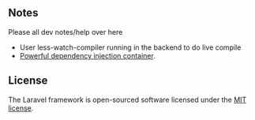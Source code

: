 
## Notes

Please all dev notes/help over here


- User less-watch-compiler running in the backend to do live compile
- [Powerful dependency injection container](https://laravel.com/docs/container).


## License

The Laravel framework is open-sourced software licensed under the [MIT license](http://opensource.org/licenses/MIT).
